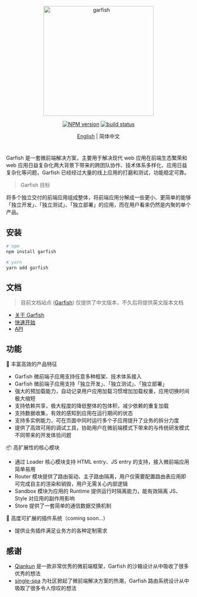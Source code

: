 <div align="center">
  <img src="https://lf3-static.bytednsdoc.com/obj/eden-cn/dhozeh7vhpebvog/open-garfish/icons/Garfish-icon-Square.png" width="300" alt="garfish" />
</div>

<div align="center">

[![NPM version](https://img.shields.io/npm/v/garfish.svg?style=flat-square)](https://www.npmjs.com/package/garfish) [![build status](https://github.com/modern-js-dev/garfish/actions/workflows/ci.yml/badge.svg?branch=master)](https://github.com/modern-js-dev/garfish/actions/workflows/ci.yml)

</div>

<div align="center">

[English](./README.md) | 简体中文

</div>

<h1></h1>

Garfish 是一套微前端解决方案，主要用于解决现代 web 应用在前端生态繁荣和 web 应用日益复杂化两大背景下带来的跨团队协作、技术体系多样化、应用日益复杂化等问题，Garfish 已经经过大量的线上应用的打磨和测试，功能稳定可靠。

> Garfish 目标

将多个独立交付的前端应用组成整体，将前端应用分解成一些更小、更简单的能够「独立开发」、「独立测试」、「独立部署」的应用，而在用户看来仍然是内聚的单个产品。

## 安装

```bash
# npm
npm install garfish

# yarn
yarn add garfish
```

## 文档

> 目前文档站点 ([Garfish](https://garfish.top/)) 仅提供了中文版本，不久后将提供英文版本文档

- [关于 Garfish](https://garfish.top/guide)
- [快速开始](https://garfish.top/quick-start)
- [API](https://garfish.top/api)

## 功能

🌈 丰富高效的产品特征

- Garfish 微前端子应用支持任意多种框架、技术体系接入
- Garfish 微前端子应用支持「独立开发」、「独立测试」、「独立部署」
- 强大的预加载能力，自动记录用户应用加载习惯增加加载权重，应用切换时间极大缩短
- 支持依赖共享，极大程度的降低整体的包体积，减少依赖的重复加载
- 支持数据收集，有效的感知到应用在运行期间的状态
- 支持多实例能力，可在页面中同时运行多个子应用提升了业务的拆分力度
- 提供了高效可用的调试工具，协助用户在微前端模式下带来的与传统研发模式不同带来的开发体验问题

📦 高扩展性的核心模块

- 通过 Loader 核心模块支持 HTML entry、JS entry 的支持，接入微前端应用简单易用
- Router 模块提供了路由驱动、主子路由隔离，用户仅需要配置路由表应用即可完成自主的渲染和销毁，用户无需关心内部逻辑
- Sandbox 模块为应用的 Runtime 提供运行时隔离能力，能有效隔离 JS、Style 对应用的副作用影响
- Store 提供了一套简单的通信数据交换机制

🎯 高度可扩展的插件系统（coming soon...）

- 提供业务插件满足业务方的各种定制需求

## 感谢

- [Qiankun](https://github.com/umijs/qiankun) 是一款非常优秀的微前端框架，Garfish 的沙箱设计从中吸收了很多优秀的想法
- [single-spa](https://github.com/single-spa/single-spa) 为社区掀起了微前端解决方案的热潮，Garfish 路由系统设计从中吸取了很多令人惊叹的想法
